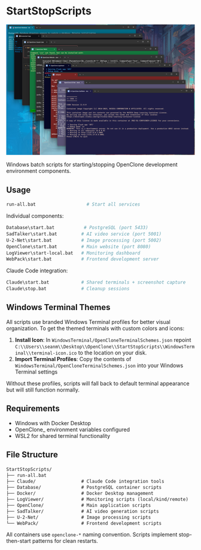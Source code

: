 # StartStopScripts

![Server-0 Overview](/Documentation/startstopscripts.png)

Windows batch scripts for starting/stopping OpenClone development environment components.

## Usage

```bash
run-all.bat                   # Start all services
```

Individual components:
```bash
Database\start.bat           # PostgreSQL (port 5433)
SadTalker\start.bat         # AI video service (port 5001) 
U-2-Net\start.bat           # Image processing (port 5002)
OpenClone\start.bat         # Main website (port 8080)
LogViewer\start-local.bat   # Monitoring dashboard
WebPack\start.bat           # Frontend development server
```

Claude Code integration:
```bash
Claude\start.bat            # Shared terminals + screenshot capture
Claude\stop.bat             # Cleanup sessions
```

## Windows Terminal Themes

All scripts use branded Windows Terminal profiles for better visual organization. To get the themed terminals with custom colors and icons:

1. **Install Icon**: In `WindowsTerminal/OpenCloneTerminalSchemes.json` repoint `C:\\Users\\seanm\\Desktop\\OpenClone\\StartStopScripts\\WindowsTerminal\\terminal-icon.ico` to the location on your disk.
2. **Import Terminal Profiles**: Copy the contents of `WindowsTerminal/OpenCloneTerminalSchemes.json` into your Windows Terminal settings


Without these profiles, scripts will fall back to default terminal appearance but will still function normally.

## Requirements

- Windows with Docker Desktop
- OpenClone_ environment variables configured
- WSL2 for shared terminal functionality

## File Structure

```
StartStopScripts/
├── run-all.bat
├── Claude/                 # Claude Code integration tools
├── Database/               # PostgreSQL container scripts
├── Docker/                 # Docker Desktop management
├── LogViewer/              # Monitoring scripts (local/kind/remote)
├── OpenClone/              # Main application scripts
├── SadTalker/              # AI video generation scripts
├── U-2-Net/                # Image processing scripts
└── WebPack/                # Frontend development scripts
```

All containers use `openclone-*` naming convention. Scripts implement stop-then-start patterns for clean restarts.